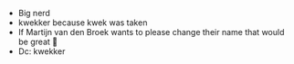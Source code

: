 - Big nerd
- kwekker because kwek was taken
- If Martijn van den Broek wants to please change their name that would be great 🤗
- Dc: kwekker

<!---
Kwekker/Kwekker is a ✨ special ✨ repository because its `README.md` (this file) appears on your GitHub profile.
You can click the Preview link to take a look at your changes.
--->
